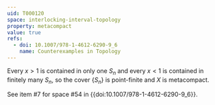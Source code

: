 ```yaml
---
uid: T000120
space: interlocking-interval-topology
property: metacompact
value: true
refs:
  - doi: 10.1007/978-1-4612-6290-9_6
    name: Counterexamples in Topology
---
```

Every $x > 1$ is contained in only one $S_n$ and every $x < 1$ is contained in finitely many $S_n$, so the cover $\{S_n\}$ is point-finite and $X$ is metacompact.

See item #7 for space #54 in {{doi:10.1007/978-1-4612-6290-9_6}}.
